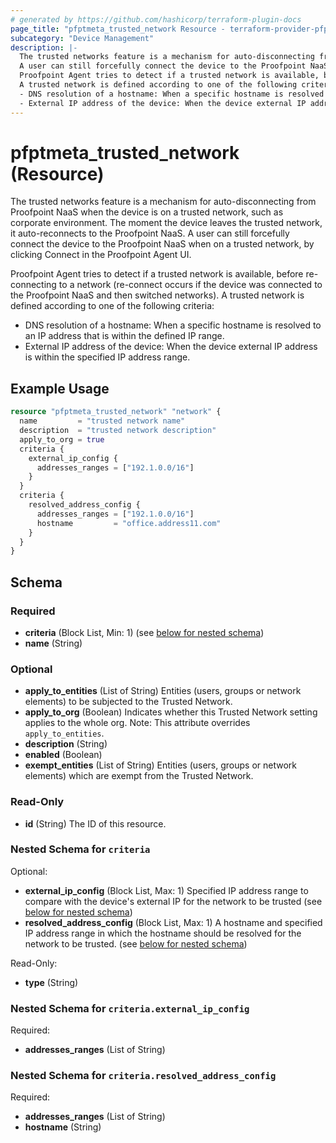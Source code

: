 ```yaml
---
# generated by https://github.com/hashicorp/terraform-plugin-docs
page_title: "pfptmeta_trusted_network Resource - terraform-provider-pfptmeta"
subcategory: "Device Management"
description: |-
  The trusted networks feature is a mechanism for auto-disconnecting from Proofpoint NaaS when the device is on a trusted network, such as corporate environment. The moment the device leaves the trusted network, it auto-reconnects to the Proofpoint NaaS.
  A user can still forcefully connect the device to the Proofpoint NaaS when on a trusted network, by clicking Connect in the Proofpoint Agent UI.
  Proofpoint Agent tries to detect if a trusted network is available, before re-connecting to a network (re-connect occurs if the device was connected to the Proofpoint NaaS and then switched networks).
  A trusted network is defined according to one of the following criteria:
  - DNS resolution of a hostname: When a specific hostname is resolved to an IP address that is within the defined IP range.
  - External IP address of the device: When the device external IP address is within the specified IP address range.
---
```


# pfptmeta_trusted_network (Resource)

The trusted networks feature is a mechanism for auto-disconnecting from Proofpoint NaaS when the device is on a trusted network, such as corporate environment. The moment the device leaves the trusted network, it auto-reconnects to the Proofpoint NaaS.
A user can still forcefully connect the device to the Proofpoint NaaS when on a trusted network, by clicking Connect in the Proofpoint Agent UI.

Proofpoint Agent tries to detect if a trusted network is available, before re-connecting to a network (re-connect occurs if the device was connected to the Proofpoint NaaS and then switched networks).
A trusted network is defined according to one of the following criteria:
- DNS resolution of a hostname: When a specific hostname is resolved to an IP address that is within the defined IP range.
- External IP address of the device: When the device external IP address is within the specified IP address range.

## Example Usage

```terraform
resource "pfptmeta_trusted_network" "network" {
  name         = "trusted network name"
  description  = "trusted network description"
  apply_to_org = true
  criteria {
    external_ip_config {
      addresses_ranges = ["192.1.0.0/16"]
    }
  }
  criteria {
    resolved_address_config {
      addresses_ranges = ["192.1.0.0/16"]
      hostname         = "office.address11.com"
    }
  }
}
```

<!-- schema generated by tfplugindocs -->
## Schema

### Required

- **criteria** (Block List, Min: 1) (see [below for nested schema](#nestedblock--criteria))
- **name** (String)

### Optional

- **apply_to_entities** (List of String) Entities (users, groups or network elements) to be subjected to the Trusted Network.
- **apply_to_org** (Boolean) Indicates whether this Trusted Network setting applies to the whole org. Note: This attribute overrides `apply_to_entities`.
- **description** (String)
- **enabled** (Boolean)
- **exempt_entities** (List of String) Entities (users, groups or network elements) which are exempt from the Trusted Network.

### Read-Only

- **id** (String) The ID of this resource.

<a id="nestedblock--criteria"></a>
### Nested Schema for `criteria`

Optional:

- **external_ip_config** (Block List, Max: 1) Specified IP address range to compare with the device's external IP for the network to be trusted (see [below for nested schema](#nestedblock--criteria--external_ip_config))
- **resolved_address_config** (Block List, Max: 1) A hostname and specified IP address range in which the hostname should be resolved for the network to be trusted. (see [below for nested schema](#nestedblock--criteria--resolved_address_config))

Read-Only:

- **type** (String)

<a id="nestedblock--criteria--external_ip_config"></a>
### Nested Schema for `criteria.external_ip_config`

Required:

- **addresses_ranges** (List of String)


<a id="nestedblock--criteria--resolved_address_config"></a>
### Nested Schema for `criteria.resolved_address_config`

Required:

- **addresses_ranges** (List of String)
- **hostname** (String)
